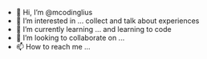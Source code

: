 - 👋 Hi, I’m @mcodinglius
- 👀 I’m interested in ... collect and talk about experiences 
- 🌱 I’m currently learning ... and learning  to code
- 💞️ I’m looking to collaborate on ...
- 📫 How to reach me ... 

<!---
mcodinglius/mcodinglius is a ✨ special ✨ repository because its `README.md` (this file) appears on your GitHub profile.
You can click the Preview link to take a look at your changes.
--->
